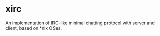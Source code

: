 xirc
====

An implementation of IRC-like minimal chatting protocol with server and
client, based on *nix OSes.

